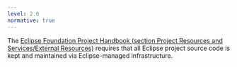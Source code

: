 ```yaml
---
level: 2.6
normative: true
---
```


The [Eclipse Foundation Project Handbook (section Project Resources and Services/External Resources)](https://www.eclipse.org/projects/handbook/#resources-external) requires that all Eclipse project source code is kept and maintained via Eclipse-managed infrastructure.
